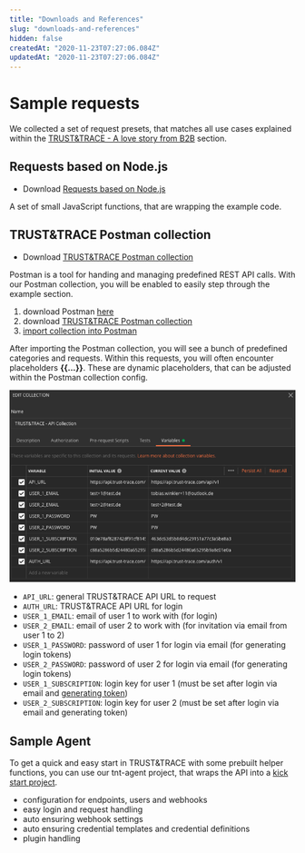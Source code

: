 ```yaml
---
title: "Downloads and References"
slug: "downloads-and-references"
hidden: false
createdAt: "2020-11-23T07:27:06.084Z"
updatedAt: "2020-11-23T07:27:06.084Z"
---
```


# Sample requests

We collected a set of request presets, that matches all use cases explained within the [TRUST&TRACE - A love story from B2B] section.

## Requests based on Node.js

- Download [Requests based on Node.js]

A set of small JavaScript functions, that are wrapping the example code.

## TRUST&TRACE Postman collection

- Download [TRUST&TRACE Postman collection]

Postman is a tool for handing and managing predefined REST API calls. With our Postman collection, you will be enabled to easily step through the example section.

1. download Postman [here](https://www.postman.com)
2. download [TRUST&TRACE Postman collection]
3. [import collection into Postman](https://learning.postman.com/docs/getting-started/importing-and-exporting-data/#importing-data-into-postman)

After importing the Postman collection, you will see a bunch of predefined categories and requests. Within this requests, you will often encounter placeholders **{{...}}**. These are dynamic placeholders, that can be adjusted within the Postman collection config.

![picture](https://raw.githubusercontent.com/evannetwork/tnt-docs/develop/docs/v0.3/For%20Developers/downloads-and-references/images/postman_config.png)

- ``API_URL``: general TRUST&TRACE API URL to request
- ``AUTH_URL``: TRUST&TRACE API URL for login
- ``USER_1_EMAIL``: email of user 1 to work with (for login)
- ``USER_2_EMAIL``: email of user 2 to work with (for invitation via email from user 1 to 2)
- ``USER_1_PASSWORD``: password of user 1 for login via email (for generating login tokens)
- ``USER_2_PASSWORD``: password of user 2 for login via email (for generating login tokens)
- ``USER_1_SUBSCRIPTION``: login key for user 1 (must be set after login via email and [generating token])
- ``USER_2_SUBSCRIPTION``: login key for user 2 (must be set after login via email and generating token)

## Sample Agent

To get a quick and easy start in TRUST&TRACE with some prebuilt helper functions, you can use our tnt-agent project, that wraps the API into a [kick start project].

- configuration for endpoints, users and webhooks
- easy login and request handling
- auto ensuring webhook settings
- auto ensuring credential templates and credential definitions
- plugin handling

[TRUST&TRACE Postman collection]: https://raw.githubusercontent.com/evannetwork/tnt-docs/develop/docs/v0.3/For%20Developers/downloads-and-references/TRUST%26TRACE%20-%20API%20Collection.postman_collection.json
[requests based on Node.js]: https://github.com/evannetwork/tnt-docs/tree/develop/docs/v0.3/For%20Developers/example-alice-bob/scripts
[TRUST&TRACE - A love story from B2B]: ./example-alice-bob
[kick start project]: https://github.com/evannetwork/tnt-agent
[generating token]: ./login-and-auth#using-api-token
